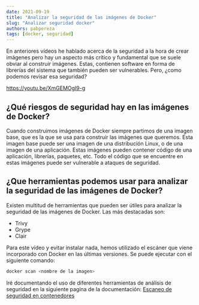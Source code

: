 ```yaml
---
date: 2021-09-19
title: "Analizar la seguridad de las imágenes de Docker"
slug: "Analizar seguridad docker"
authors: pabpereza
tags: [docker, seguridad]
---
```


En anteriores vídeos he hablado acerca de la seguridad a la hora de crear imágenes pero hay un aspecto más crítico y fundamental que se suele obviar al construir imágenes. Estas, contienen software en forma de librerías del sistema que también pueden ser vulnerables. Pero, ¿como podemos revisar esa seguridad?

https://youtu.be/XmGEMOgI9-g 


## ¿Qué riesgos de seguridad hay en las imágenes de Docker?
Cuando construimos imágenes de Docker siempre partimos de una imagen base, que es la que se usa para construir las imágenes que queremos. Esta imagen base puede ser una imagen de una distribución Linux, o de una imagen de una aplicación. Estas imágenes pueden contener código de una aplicación, librerías, paquetes, etc. Todo el código que se encuentre en estas imágenes puede ser vulnerable a ataques de seguridad.

## ¿Que herramientas podemos usar para analizar la seguridad de las imágenes de Docker?
Existen multitud de herramientas que pueden ser útiles para analizar la seguridad de las imágenes de Docker. Las más destacadas son:
* Trivy
* Grype 
* Clair

Para este vídeo y evitar instalar nada, hemos utilizado el escáner que viene incorporado con Docker en las últimas versiones. Se puede ejecutar con el siguiente comando:

``` bash
docker scan <nombre de la imagen>
```

Iré documentando el uso de diferentes herramientas de análisis de seguridad en la siguiente pagína de la documentación:
[Escaneo de seguridad en contenedores](/docs/notas/analizar_contenedores)
